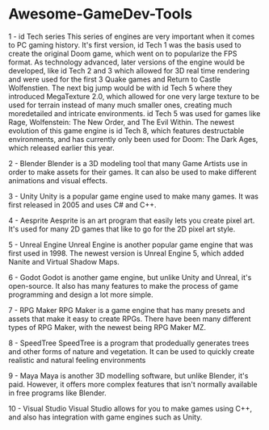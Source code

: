 # Awesome-GameDev-Tools

1 - id Tech series
This series of engines are very important when it comes to PC gaming history. It's first version, id Tech 1 was 
the basis used to create the original Doom game, which went on to popularize the FPS format. As technology advanced, 
later versions of the engine would be developed, like id Tech 2 and 3 which allowed for 3D real time rendering and 
were used for the first 3 Quake games and Return to Castle Wolfenstien. The next big jump would be with id Tech 5
where they introduced MegaTexture 2.0, which allowed for one very large texture to be used for terrain instead of 
many much smaller ones, creating much moredetailed and intricate environments. id Tech 5 was used for games like Rage, 
Wolfenstein: The New Order, and The Evil Within. The newest evolution of this game engine is id Tech 8, which features 
destructable environments, and has currently only been used for Doom: The Dark Ages, which released earlier this year.

2 - Blender
Blender is a 3D modeling tool that many Game Artists use in order to make assets for their games. It can also be 
used to make different animations and visual effects.

3 - Unity
Unity is a popular game engine used to make many games. It was first released in 2005 and uses C# and C++.

4 - Aesprite
Aesprite is an art program that easily lets you create pixel art. It's used for many 2D games that like to go for
the 2D pixel art style.

5 - Unreal Engine
Unreal Engine is another popular game engine that was first used in 1998. The newest version is Unreal Engine 5, which
added Nanite and Virtual Shadow Maps.

6 - Godot
Godot is another game engine, but unlike Unity and Unreal, it's open-source. It also has many features to make the
process of game programming and design a lot more simple.

7 - RPG Maker
RPG Maker is a game engine that has many presets and assets that make it easy to create RPGs. There have been many
different types of RPG Maker, with the newest being RPG Maker MZ.

8 - SpeedTree
SpeedTree is a program that prodedually generates trees and other forms of nature and vegetation. It can be used to
quickly create realistic and natural feeling environments

9 - Maya
Maya is another 3D modelling software, but unlike Blender, it's paid. However, it offers more complex features that
isn't normally available in free programs like Blender.

10 - Visual Studio
Visual Studio allows for you to make games using C++, and also has integration with game engines such as Unity.
